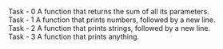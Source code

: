 Task - 0 A function that returns the sum of all its parameters. <br>
Task - 1 A function that prints numbers, followed by a new line. <br>
Task - 2 A function that prints strings, followed by a new line. <br>
Task - 3 A function that prints anything. <br>
